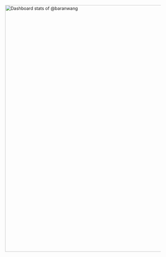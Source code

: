 <picture>
  <source media="(prefers-color-scheme: dark)" srcset="https://next.ossinsight.io/widgets/official/compose-user-dashboard-stats/thumbnail.png?user_id=11427801&image_size=auto&color_scheme=dark" width="800" height="auto">
  <img alt="Dashboard stats of @baranwang" src="https://next.ossinsight.io/widgets/official/compose-user-dashboard-stats/thumbnail.png?user_id=11427801&image_size=auto&color_scheme=light" width="800" height="auto">
</picture>
